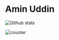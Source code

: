 # Amin Uddin

![Github stats](https://github-readme-stats.vercel.app/api?username=amide-inc)

![counter](https://p_G6CNmN/.m.pipedream.net)
